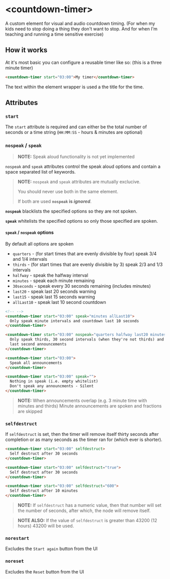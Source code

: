 # &lt;countdown-timer&gt;

A custom element for visual and audio countdown timing. (For when my kids need to stop doing a thing they don't want to stop. And for when I'm teaching and running a time sensitive exercise)

## How it works

At it's most basic you can configure a reusable timer like so: (this is a three minute timer)
``` html
<countdown-timer start="03:00">My timer</countdown-timer>
```

The text within the element wrapper is used a the title for the time.

## Attributes

### `start`

The `start` attribute is required and can either be the total number of seconds or a time string (`HH:MM:SS` - hours & minutes are optional)

### `nospeak` / `speak`

> __NOTE:__ Speak aloud functionality is not yet implemented

`nospeak` and `speak` attributes control the speak aloud options and contain a space separated list of keywords.

> __NOTE:__ `nospeak` and `speak` attributes are mutually exclucive.
> 
> You should never use both in the same element.
> 
> If both are used __`nospeak` is *ignored*__.

__`nospeak`__ blacklists the specified options so they are not spoken.

__`speak`__ whitelists the specified options so only those specified are spoken.

#### `speak` / `nospeak` options

By default all options are spoken

* `quarters` - (for start times that are evenly divisible by four) speak 3/4 and 1/4 intervals
* `thirds`  - (for start times that are evenly divisible by 3) speak 2/3 and 1/3 intervals
* `halfway` - speak the halfway interval
* `minutes` - speak each minute remaining
* `30seconds` - speak every 30 seconds remaining (includes minutes)
* `last20` - speak last 20 seconds warning
* `last15` - speak last 15 seconds warning
* `allLast10` - speak last 10 second countdown


``` HTML
<!-- -->
<countdown-timer start="03:00" speak="minutes allLast10">
  Only speak minute intervals and countdown last 10 seconds
</countdown-timer>

<countdown-timer start="03:00" nospeak="quarters halfway last20 minutes">
  Only speak thirds, 30 second intervals (when they're not thirds) and
  last second announcements
</countdown-timer>

<countdown-timer start="03:00">
  Speak all announcements
</countdown-timer>

<countdown-timer start="03:00" speak="">
  Nothing in speak (i.e. empty whitelist)
  Don't speak any announcments - Silent
</countdown-timer>
```

> __NOTE:__ When announcements overlap (e.g. 3 minute time with minutes and thirds) Minute announcements are spoken and fractions are skipped

### `selfdestruct`

If `selfdestruct` is set, then the timer will remove itself thirty seconds after completion or as many seconds as the timer ran for (which ever is shorter).

``` HTML
<countdown-timer start="03:00" selfdestruct>
  Self destruct after 30 seconds
</countdown-timer>

<countdown-timer start="03:00" selfdestruct="true">
  Self destruct after 30 seconds
</countdown-timer>

<countdown-timer start="03:00" selfdestruct="600">
  Self destruct after 10 minutes
</countdown-timer>
```

> __NOTE:__ If `selfdestruct` has a numeric value, then that number will set the number of seconds, after which, the node will remove itself.

> __NOTE ALSO:__ If the value of `selfdestruct` is greater than 43200 (12 hours) 43200 will be used.

### `norestart`

Excludes the `Start again` button from the UI

### `noreset`

Excludes the `Reset` button from the UI
